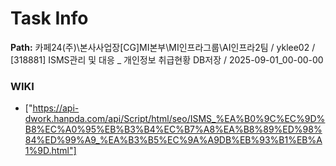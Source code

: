 # Task Info

**Path:** 카페24(주)\본사사업장\[CG]MI본부\MI인프라그룹\AI인프라2팀 / yklee02 / [318881] ISMS관리 및 대응 _ 개인정보 취급현황 DB저장 / 2025-09-01_00-00-00

### WIKI
- ["https://api-dwork.hanpda.com/api/Script/html/seo/ISMS_%EA%B0%9C%EC%9D%B8%EC%A0%95%EB%B3%B4%EC%B7%A8%EA%B8%89%ED%98%84%ED%99%A9_%EA%B3%B5%EC%9A%A9DB%EB%93%B1%EB%A1%9D.html"]

